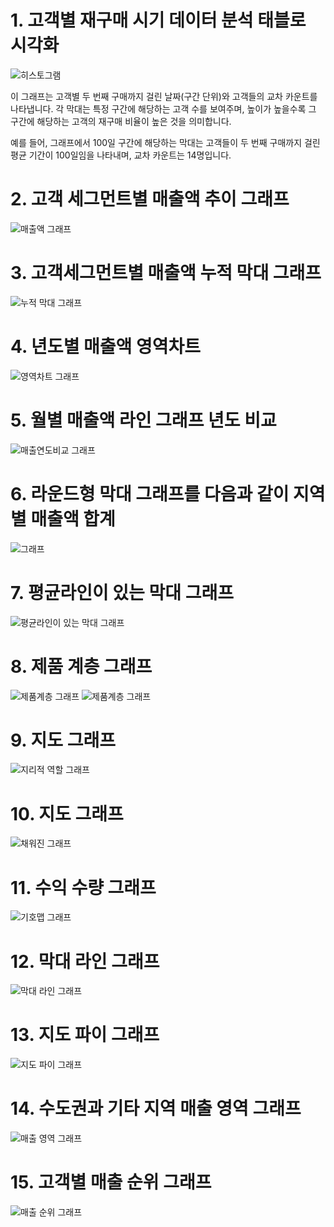 # 1. 고객별 재구매 시기 데이터 분석 태블로 시각화

![히스토그램](태블로히스토그램.png)

이 그래프는 고객별 두 번째 구매까지 걸린 날짜(구간 단위)와 고객들의 교차 카운트를 나타냅니다. 각 막대는 특정 구간에 해당하는 고객 수를 보여주며, 높이가 높을수록 그 구간에 해당하는 고객의 재구매 비율이 높은 것을 의미합니다. 

예를 들어, 그래프에서 100일 구간에 해당하는 막대는 고객들이 두 번째 구매까지 걸린 평균 기간이 100일임을 나타내며, 교차 카운트는 14명입니다.

# 2. 고객 세그먼트별 매출액 추이 그래프

![매출액 그래프](이중축.png)

# 3. 고객세그먼트별 매출액 누적 막대 그래프

![누적 막대 그래프](1101.png)


# 4. 년도별 매출액 영역차트

![영역차트 그래프](라인.png)

# 5. 월별 매출액 라인 그래프 년도 비교 

![매출연도비교 그래프](결합축_라인.png)

# 6. 라운드형 막대 그래프를 다음과 같이 지역별 매출액 합계

![ 그래프](round_bar.png)

# 7. 평균라인이 있는 막대 그래프

![평균라인이 있는 막대 그래프](평균기준.png)

# 8. 제품 계층 그래프

![제품계층 그래프](계층.png)
![제품계층 그래프](계층지역.png)

# 9. 지도 그래프

![지리적 역할 그래프](지리적역할.png)

# 10. 지도 그래프

![채워진 그래프](채워진맵.png)

# 11. 수익 수량 그래프

![기호맵 그래프](기호맵.png)

# 12. 막대 라인 그래프

![막대 라인 그래프](막대라인.png)

# 13. 지도 파이 그래프

![지도 파이 그래프](이중축맵.png)

# 14. 수도권과 기타 지역 매출 영역 그래프 

![매출 영역 그래프](매출영역.png) 

# 15. 고객별 매출 순위 그래프 

![매출 순위 그래프](매출순위.png) 
